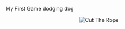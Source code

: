 My First Game dodging dog

<p align="center">


  <img src="https://user-images.githubusercontent.com/96678148/152487780-b6137382-ce93-438b-80eb-598d0d09b8aa.gif" alt="Cut The Rope"/>
</p>
